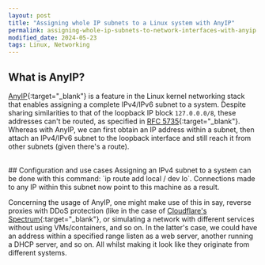 ```yaml
---
layout: post
title: "Assigning whole IP subnets to a Linux system with AnyIP"
permalink: assigning-whole-ip-subnets-to-network-interfaces-with-anyip
modified_date: 2024-05-23
tags: Linux, Networking
---
```


## What is AnyIP?
[AnyIP](https://git.kernel.org/pub/scm/linux/kernel/git/torvalds/linux.git/commit/?id=ab79ad14a2d51e95f0ac3cef7cd116a57089ba82){:target="_blank"} is a feature in the Linux kernel networking stack that enables assigning a complete IPv4/IPv6 subnet to a system. Despite sharing similarities to that of the loopback IP block `127.0.0.0/8`, these addresses can't be routed, as specified in [RFC 5735](https://datatracker.ietf.org/doc/html/rfc5735#section-3){:target="_blank"}. Whereas with AnyIP, we can first obtain an IP address within a subnet, then attach an IPv4/IPv6 subnet to the loopback interface and still reach it from other subnets (given there's a route).

<br>
## Configuration and use cases
Assigning an IPv4 subnet to a system can be done with this command: `ip route add local <IPv4 or IPv6 subnet>/<cidr> dev lo`. Connections made to any IP within this subnet now point to this machine as a result.

Concerning the usage of AnyIP, one might make use of this in say, reverse proxies with DDoS protection (like in the case of [Cloudflare's Spectrum](https://blog.cloudflare.com/how-we-built-spectrum/){:target="_blank"}, or simulating a network with different services without using VMs/containers, and so on. In the latter's case, we could have an address within a specified range listen as a web server, another running a DHCP server, and so on. All whilst making it look like they originate from different systems.
